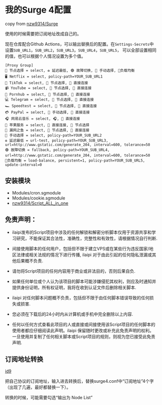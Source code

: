 # 我的Surge 4配置

copy from [nzw9314/Surge](https://github.com/nzw9314/Surge/blob/master/Surge_Basic_CN.conf)

使用的时候需要把订阅地址改成自己的。

现在仓库配合Github Actions，可以输出替换后的配置。在`Settings-Secrets`中设置`SUB_URL1`，`SUB_URL2`，`SUB_URL3`，`SUB_URL4`，`SUB_URL5`，
可以全部设置相同的值，也可以根据个人情况设置为多个值。

```
[Proxy Group]
🔰 节点选择 = select, ♻️ 延迟最低, 🟢 故障切换, 🔘 手动选择, 🔁负载均衡
🖥 Netflix = select, policy-path=YOUR_SUB_URL1
🎵 TikTok = select, 🔰 节点选择, 🎯 直接连接
📹 YouTube = select, 🔰 节点选择, 🎯 直接连接
🔞 Pornhub = select, 🔰 节点选择, 🎯 直接连接
💻 Telegram = select, 🔰 节点选择, 🎯 直接连接
🏎️ Speedtest = select, 🔰 节点选择, 🎯 直接连接
💳 PayPal = select, 🔘 手动选择, 🎯 直接连接
🎧 网易云音乐 = select, 🎧, 🎯 直接连接
📱 苹果服务 = select, 🎯 直接连接, 🔰 节点选择
🐳 漏网之鱼 = select, 🔰 节点选择, 🎯 直接连接
🔘 手动选择 = select, policy-path=YOUR_SUB_URL2
♻️ 延迟最低 = url-test, policy-path=YOUR_SUB_URL3, url=http://www.gstatic.com/generate_204, interval=600, tolerance=50
🟢 故障切换 = fallback, policy-path=YOUR_SUB_URL4, url=http://www.gstatic.com/generate_204, interval=600, tolerance=50
🔁负载均衡 = load-balance, persistent=1, policy-path=YOUR_SUB_URL5, update-interval=0
```


## 安装模块
- Modules/cron.sgmodule
- Modules/cookie.sgmodule
- [nzw9314/Script_ALL_in_one](https://raw.githubusercontent.com/nzw9314/Surge/master/Module/Script_All_in_one.sgmodule)


## 免责声明：
- ilaipi发布的Script项目中涉及的任何解锁和解密分析脚本仅用于资源共享和学习研究，不能保证其合法性，准确性，完整性和有效性，请根据情况自行判断.

- 间接使用脚本的任何用户，包括但不限于建立VPS或在某些行为违反国家/地区法律或相关法规的情况下进行传播, ilaipi 对于由此引起的任何隐私泄漏或其他后果概不负责.

- 请勿将Script项目的任何内容用于商业或非法目的，否则后果自负.

- 如果任何单位或个人认为该项目的脚本可能涉嫌侵犯其权利，则应及时通知并提供身份证明，所有权证明，我将在收到认证文件后删除相关脚本.

- ilaipi 对任何脚本问题概不负责，包括但不限于由任何脚本错误导致的任何损失或损害.

- 您必须在下载后的24小时内从计算机或手机中完全删除以上内容.

- 任何以任何方式查看此项目的人或直接或间接使用该Script项目的任何脚本的使用者都应仔细阅读此声明。ilaipi 保留随时更改或补充此免责声明的权利。一旦使用并复制了任何相关脚本或Script项目的规则，则视为您已接受此免责声明.

## 订阅地址转换

[id9](https://id9.cc/)

把自己协议的订阅地址，输入进去转换后，替换surge4.conf中“订阅地址”4个字（出现了几遍，最好都替换一下）。

转换的时候，可能需要勾选“输出为 Node List”
